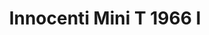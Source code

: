 ---
    title: Innocenti Mini T 1966 I
    slug: Innocenti-Mini-T-1966-I
    description:
    code: Innocenti-Mini-T-1966-I
    image: https://cmdiy-archive.s3.us-east-1.amazonaws.com/adverts/images/Innocenti+Mini+T+1966+I.jpeg
    download: https://cmdiy-archive.s3.us-east-1.amazonaws.com/adverts/documents/Innocenti+Mini+T+1966+I.pdf
---